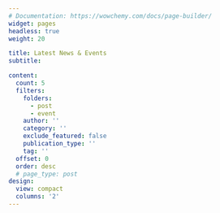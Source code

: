 ```yaml
---
# Documentation: https://wowchemy.com/docs/page-builder/
widget: pages
headless: true
weight: 20

title: Latest News & Events
subtitle:

content:
  count: 5
  filters:
    folders:
      - post
      - event
    author: ''
    category: ''
    exclude_featured: false
    publication_type: ''
    tag: ''
  offset: 0
  order: desc
  # page_type: post
design:
  view: compact
  columns: '2'
---
```

